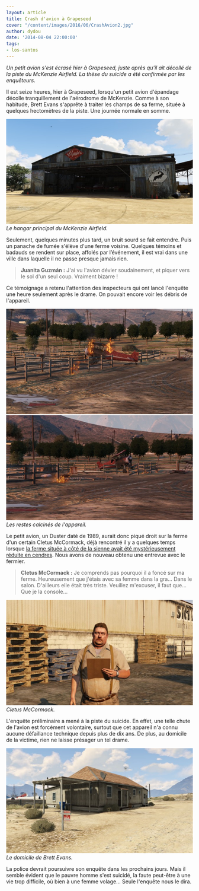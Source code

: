 ```yaml
---
layout: article
title: Crash d'avion à Grapeseed
cover: "/content/images/2016/06/CrashAvion2.jpg"
author: dydou
date: '2014-08-04 22:00:00'
tags:
- los-santos
---
```


_Un petit avion s'est écrasé hier à Grapeseed, juste après qu'il ait décollé de la piste du McKenzie Airfield. La thèse du suicide a été confirmée par les enquêteurs._

Il est seize heures, hier à Grapeseed, lorsqu'un petit avion d'épandage décolle tranquillement de l'aérodrome de McKenzie. Comme à son habitude, Brett Evans s'apprête à traiter les champs de sa ferme, située à quelques hectomètres de la piste. Une journée normale en somme.

![Le hangar principal du McKenzie Airfield.](/content/images/2016/06/CrashAvion2_0.jpg)
_Le hangar principal du McKenzie Airfield._

Seulement, quelques minutes plus tard, un bruit sourd se fait entendre. Puis un panache de fumée s'élève d'une ferme voisine. Quelques témoins et badauds se rendent sur place, affolés par l’événement, il est vrai dans une ville dans laquelle il ne passe presque jamais rien.

> **Juanita Guzmán :** J'ai vu l'avion dévier soudainement, et piquer vers le sol d'un seul coup. Vraiment bizarre !

Ce témoignage a retenu l'attention des inspecteurs qui ont lancé l'enquête une heure seulement après le drame. On pouvait encore voir les débris de l'appareil.

![](/content/images/2016/06/CrashAvion5.jpg)
![Les restes calcinés de l'appareil.](/content/images/2016/06/CrashAvion4.jpg)
_Les restes calcinés de l'appareil._

Le petit avion, un Duster daté de 1989, aurait donc piqué droit sur la ferme d'un certain Cletus McCormack, déjà rencontré il y a quelques temps lorsque [la ferme située à côté de la sienne avait été mystérieusement réduite en cendres](/2014/02/10/une-ferme-de-grapeseed-reduite-en-cendres/). Nous avons de nouveau obtenu une entrevue avec le fermier.

> **Cletus McCormack :** Je comprends pas pourquoi il a foncé sur ma ferme. Heureusement que j'étais avec sa femme dans la gra... Dans le salon. D'ailleurs elle était très triste. Veuillez m'excuser, il faut que... Que je la console...

![Cletus McCormack.](/content/images/2016/06/CrashAvion6.jpg)
_Cletus McCormack._

L'enquête préliminaire a mené à la piste du suicide. En effet, une telle chute de l'avion est forcément volontaire, surtout que cet appareil n'a connu aucune défaillance technique depuis plus de dix ans. De plus, au domicile de la victime, rien ne laisse présager un tel drame.

![Le domicile de Brett Evans.](/content/images/2016/06/CrashAvion3.jpg)
_Le domicile de Brett Evans._

La police devrait poursuivre son enquête dans les prochains jours. Mais il semble évident que le pauvre homme s'est suicidé, la faute peut-être à une vie trop difficile, où bien à une femme volage... Seule l'enquête nous le dira.

<!--kg-card-end: markdown-->
